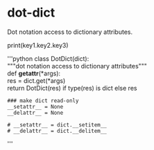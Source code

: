# dot-dict

Dot notation access to dictionary attributes.

print(key1.key2.key3)

'''python
class DotDict(dict):     
    """dot notation access to dictionary attributes"""      
    def __getattr__(*args):         
        res = dict.get(*args)         
        return DotDict(res) if type(res) is dict else res 
    
    ### make dict read-only
    __setattr__ = None
    __delattr__ = None
    
    # __setattr__ = dict.__setitem__     
    # __delattr__ = dict.__delitem__ 
 '''
